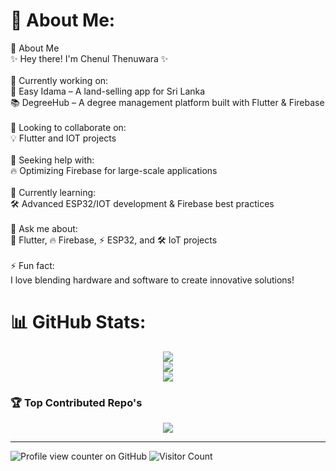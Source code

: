 # 💫 About Me:
💫 About Me<br>✨ Hey there! I'm Chenul Thenuwara ✨<br><br>🔭 Currently working on:<br>🚀 Easy Idama – A land-selling app for Sri Lanka<br>📚 DegreeHub – A degree management platform built with Flutter & Firebase<br><br>👯 Looking to collaborate on:<br>💡 Flutter and IOT projects<br><br>🤝 Seeking help with:<br>🔥 Optimizing Firebase for large-scale applications<br><br>🌱 Currently learning:<br>🛠 Advanced ESP32/IOT development & Firebase best practices<br><br>💬 Ask me about:<br>📱 Flutter, 🔥 Firebase, ⚡ ESP32, and 🛠 IoT projects<br><br>⚡ Fun fact:<br>I love blending hardware and software to create innovative solutions!


# 📊 GitHub Stats:
<div align="center">
  
![](https://github-readme-stats.vercel.app/api?username=Chenul-Thenuwara&theme=solarized-light&hide_border=false&include_all_commits=false&count_private=false)<br/>
![](https://nirzak-streak-stats.vercel.app/?user=Chenul-Thenuwara&theme=solarized-light&hide_border=false)<br/>
![](https://github-readme-stats.vercel.app/api/top-langs/?username=Chenul-Thenuwara&theme=solarized-light&hide_border=false&include_all_commits=false&count_private=false&layout=compact)
</div>


### 🏆 Top Contributed Repo's
<div align="center">
  
![](https://github-contributor-stats.vercel.app/api?username=Chenul-Thenuwara&limit=5&theme=dark&combine_all_yearly_contributions=true)
</div>


---

![Profile view counter on GitHub](https://komarev.com/ghpvc/?username=Chenul-Thenuwara)
![Visitor Count](https://profile-counter.glitch.me/{Chenul-Thenuwara}/count.svg)


